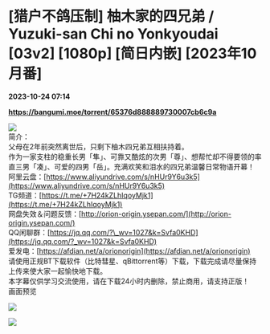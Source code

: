 # [猎户不鸽压制] 柚木家的四兄弟 / Yuzuki-san Chi no Yonkyoudai [03v2] [1080p] [简日内嵌] [2023年10月番]

**2023-10-24 07:14**

**https://bangumi.moe/torrent/65376d888889730007cb6c9a**

![](https://s3.bmp.ovh/imgs/2023/10/09/08ab0a895f243340.png)  
简介：  
父母在2年前突然离世后，只剩下柚木四兄弟互相扶持着。  
作为一家支柱的稳重长男「隼」、可靠又酷炫的次男「尊」、想帮忙却不得要领的率直三男「凑」、可爱的四男「岳」。充满欢笑和泪水的四兄弟温馨日常物语开幕！  
阿里云盘：[https://www.aliyundrive.com/s/nHUr9Y6u3k5](https://www.aliyundrive.com/s/nHUr9Y6u3k5)  
TG频道：[https://t.me/+7H24kZLhIqoyMjk1](https://t.me/+7H24kZLhIqoyMjk1)  
网盘失效＆问题反馈：[http://orion-origin.ysepan.com/](http://orion-origin.ysepan.com/)  
QQ闲聊群：[https://jq.qq.com/?\_wv=1027&k=Svfa0KHD](https://jq.qq.com/?_wv=1027&k=Svfa0KHD)  
爱发电：[https://afdian.net/a/orionorigin](https://afdian.net/a/orionorigin)  
请使用正规BT下载软件（比特彗星、qBittorrent等）下载，下载完成请尽量保持上传来使大家一起愉快地下载。  
本字幕仅供学习交流使用，请在下载24小时内删除，禁止商用，请支持正版！  
画面预览

![](https://s3.bmp.ovh/imgs/2023/10/23/f50fb9ef34a64616.png)  

![](https://s3.bmp.ovh/imgs/2023/10/23/f67dc2f0c4d00dfb.png)